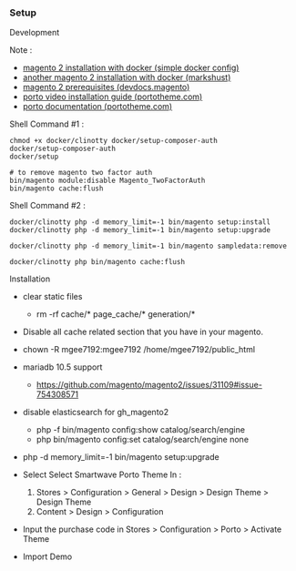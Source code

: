 ### Setup

Development

Note :
- [magento 2 installation with docker (simple docker config)](https://www.magemodule.com/all-things-magento/magento-2-tutorials/docker-magento-2-development/#download-magento-2)
- [another magento 2 installation with docker (markshust)](https://github.com/markshust/docker-magento#setup)
- [magento 2 prerequisites (devdocs.magento)](https://devdocs.magento.com/guides/v2.4/install-gde/prereq/prereq-overview.html)
- [porto video installation guide (portotheme.com)](http://www.portotheme.com/magento2/porto/video_guide/)
- [porto documentation (portotheme.com)](https://www.portotheme.com/magento2/porto/documentation/)

Shell Command #1 :
```
chmod +x docker/clinotty docker/setup-composer-auth
docker/setup-composer-auth
docker/setup

# to remove magento two factor auth
bin/magento module:disable Magento_TwoFactorAuth
bin/magento cache:flush
```

Shell Command #2 :
```
docker/clinotty php -d memory_limit=-1 bin/magento setup:install
docker/clinotty php -d memory_limit=-1 bin/magento setup:upgrade

docker/clinotty php -d memory_limit=-1 bin/magento sampledata:remove

docker/clinotty php bin/magento cache:flush
```


Installation
- clear static files
  - rm -rf cache/* page_cache/* generation/*
- Disable all cache related section that you have in your magento.
- chown -R mgee7192:mgee7192 /home/mgee7192/public_html
- mariadb 10.5 support
  - https://github.com/magento/magento2/issues/31109#issue-754308571
- disable elasticsearch for gh_magento2
  - php -f bin/magento config:show catalog/search/engine
  - php bin/magento config:set catalog/search/engine none
- php -d memory_limit=-1 bin/magento setup:upgrade

- Select Select Smartwave Porto Theme In :
  1. Stores > Configuration > General > Design > Design Theme > Design Theme
  2. Content > Design > Configuration
- Input the purchase code in Stores > Configuration > Porto > Activate Theme
- Import Demo
